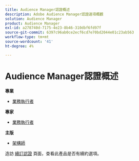 ```yaml
---
title: Audience Manager認證概述
description: Adobe Audience Manager認證選項概觀
solution: Audience Manager
product: Audience Manager
exl-id: a278740d-7175-4e23-8b46-310dbf6fd97f
source-git-commit: 6397c96ab0ce2ecf6cd7e70bd2044e01c23ab563
workflow-type: tm+mt
source-wordcount: '41'
ht-degree: 4%

---
```


# Audience Manager認證概述

**專業**

* [業務執行者](/help/certifications/aam/aam-p-business.md) <!--AD0-E458-->

**專家**

* [業務執行者](/help/certifications/aam/aam-e-business.md) <!--AD0-E457-->

**主版**

* [架構師](/help/certifications/aam/aam-m-architect.md) <!--AD0-E454-->

造訪 [續訂認證](/help/certifications/renew.md) 頁面，查看此產品是否有續約選項。
